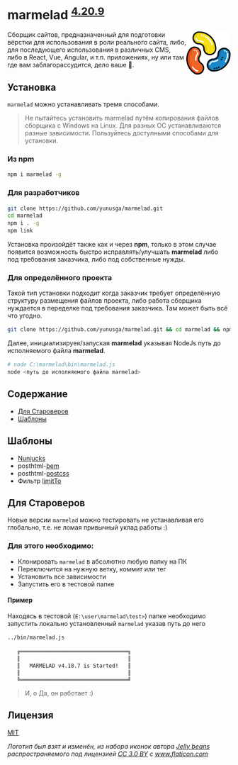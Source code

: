 # marmelad <sup>[4.20.9](CHANGELOG.md#4209-15112018)</sup>

<img src="marmelad.svg" align="right" title="Marmelad logo made by Jelly beans from www.flaticon.com is licensed by CC 3.0 BY" width="100" height="100">

Сборщик сайтов, предназначенный для подготовки вёрстки для использования в роли реального сайта, либо, для последующего использования в различных CMS, либо в React, Vue, Angular, и т.п. приложениях, ну или там где вам заблагорассудится, дело ваше 🤘.

## Установка

`marmelad` можно устанавливать тремя способами.

> Не пытайтесь установить marmelad путём копирования файлов сборщика с Windows на Linux. Для разных ОС устанавливаются разные зависимости. Пользуйтесь доступными способами для установки.

### Из npm
```bash
npm i marmelad -g
```

### Для разработчиков
```bash
git clone https://github.com/yunusga/marmelad.git
cd marmelad
npm i . -g
npm link
```
Установка произойдёт также как и через **npm**, только в этом случае появится возможность быстро исправлять/улучшать **marmelad** либо под требования заказчика, либо под собственные нужды.

### Для определённого проекта

Такой тип установки подходит когда заказчик требует определённую структуру размещения файлов проекта, либо работа сборщика нуждается в переделке под требования заказчика. Там может быть всё что угодно.

```bash
git clone https://github.com/yunusga/marmelad.git && cd marmelad && npm i
```

Далее, инициализируея/запуская **marmelad** указывая NodeJs путь до исполняемого файла **marmelad**.

```bash
# node C:\marmelad\bin\marmelad.js
node <путь до исполняемого файла marmelad>
```

## Содержание
 - [Для Староверов](#Для-Староверов)
 - [Шаблоны](#Шаблоны)

## Шаблоны
 - [Nunjucks](https://mozilla.github.io/nunjucks/)
 - posthtml-[bem](https://github.com/rajdee/posthtml-bem/#modifiers)
 - posthtml-[postcss](https://github.com/posthtml/posthtml-postcss)
 - Фильтр [limitTo](https://gist.github.com/yunusga/1c5236331ddb6caa41a2a71928ac408a)

## Для Староверов
Новые версии `marmelad` можно тестировать не устанавливая его глобально, т.е. не ломая привычный уклад работы :)

### Для этого необходимо:
 - Клонировать `marmelad` в абсолютно любую папку на ПК
 - Переключится на нужную ветку, коммит или тег
 - Установить все зависимости
 - Запустить его в тестовой папке

#### Пример
Находясь в тестовой (`E:\user\marmelad\test>`) папке необходимо запустить локально установленный `marmelad` указав путь до него
```
../bin/marmelad.js

   ╔══════════════════════════════════╗
   ║                                  ║
   ║   MARMELAD v4.18.7 is Started!   ║
   ║                                  ║
   ╚══════════════════════════════════╝

```
> И, о Да, он работает :)

## Лицензия
[MIT](LICENSE)

*Логотип был взят и изменён, из набора иконок автора <a href="https://www.flaticon.com/authors/freepik" title="Jelly beans">Jelly beans</a> распространяемого под лицензией <a href="http://creativecommons.org/licenses/by/3.0/" title="Creative Commons BY 3.0" target="_blank">CC 3.0 BY</a> с <a href="https://www.flaticon.com/"     title="Flaticon">www.flaticon.com</a>*
